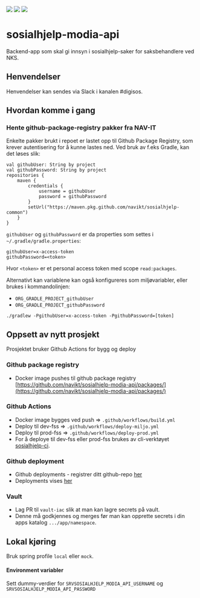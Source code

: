 ![](https://github.com/navikt/sosialhjelp-modia-api/workflows/Build/badge.svg?branch=master)
![](https://github.com/navikt/sosialhjelp-modia-api/workflows/Deploy%20Dev/badge.svg?)
![](https://github.com/navikt/sosialhjelp-modia-api/workflows/Deploy%20Prod/badge.svg?)

# sosialhjelp-modia-api
Backend-app som skal gi innsyn i sosialhjelp-saker for saksbehandlere ved NKS.

## Henvendelser
Henvendelser kan sendes via Slack i kanalen #digisos.

## Hvordan komme i gang
### Hente github-package-registry pakker fra NAV-IT
Enkelte pakker brukt i repoet er lastet opp til Github Package Registry, som krever autentisering for å kunne lastes ned.
Ved bruk av f.eks Gradle, kan det løses slik:
```
val githubUser: String by project
val githubPassword: String by project
repositories {
    maven {
        credentials {
            username = githubUser
            password = githubPassword
        }
        setUrl("https://maven.pkg.github.com/navikt/sosialhjelp-common")
    }
}
```

`githubUser` og `githubPassword` er da properties som settes i `~/.gradle/gradle.properties`:

```                                                     
githubUser=x-access-token
githubPassword=<token>
```

Hvor `<token>` er et personal access token med scope `read:packages`.

Alternativt kan variablene kan også konfigureres som miljøvariabler, eller brukes i kommandolinjen:

* `ORG_GRADLE_PROJECT_githubUser`
* `ORG_GRADLE_PROJECT_githubPassword`

```
./gradlew -PgithubUser=x-access-token -PgithubPassword=[token]
```

## Oppsett av nytt prosjekt
Prosjektet bruker Github Actions for bygg og deploy

### Github package registry
- Docker image pushes til github package registry [https://github.com/navikt/sosialhjelp-modia-api/packages/](https://github.com/navikt/sosialhjelp-modia-api/packages/)

### Github Actions
- Docker image bygges ved push => `.github/workflows/build.yml`
- Deploy til dev-fss => `.github/workflows/deploy-miljo.yml`
- Deploy til prod-fss => `.github/workflows/deploy-prod.yml`
- For å deploye til dev-fss eller prod-fss brukes av cli-verktøyet [sosialhjelp-ci](https://github.com/navikt/sosialhjelp-ci).

### Github deployment
- Github deployments - registrer ditt github-repo [her](https://deployment.prod-sbs.nais.io/auth/form)
- Deployments vises [her](https://github.com/navikt/sosialhjelp-modia-api/deployments)

### Vault
- Lag PR til `vault-iac` slik at man kan lagre secrets på vault.
- Denne må godkjennes og merges før man kan opprette secrets i din apps katalog `.../app/namespace`.

## Lokal kjøring
Bruk spring profile `local` eller `mock`.

#### Environment variabler
Sett dummy-verdier for `SRVSOSIALHJELP_MODIA_API_USERNAME` og `SRVSOSIALHJELP_MODIA_API_PASSWORD`
